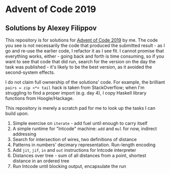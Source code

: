 # Advent of Code 2019
## Solutions by Alexey Filippov

This repository is for solutions for [Advent of Code 2019](https://adventofcode.com/2019) by me.
The code you see is not necessarily the code that produced the submitted result - as I go and re-use
the earlier code, I refactor it as I see fit. I cannot promise that everything works, either - 
going back and forth is time consuming, so if you want to see that code that did run, search for the 
version on the day the task was published - it's likely to be the best version, as it avoided 
the second-system effects.

I do not claim full ownership of the solutions' code. For example, the brilliant `pairs = zip <*> tail` hack is taken from StackOverflow; 
when I'm struggling to find a proper import (e.g. day 4), I copy Haskell library functions from Hoogle/Hackage.

This repository is merely a scratch pad for me to look up the tasks I can build upon.

 1. Simple exercise on `iterate` - add fuel until enough to carry itself
 2. A simple runtime for "Intcode" machine: `add` and `mul` for now, indirect addressing
 3. Search for intersection of wires, two definitions of distance
 4. Patterns in numbers' decimary representation. Run-length encoding
 5. Add `jit`, `jif`, `in` and `out` instructions for Intcode interpreter
 6. Distances over tree - sum of all distances from a point, shortest distance in an ordered tree
 7. Run Intcode until blocking output, encapsulate the run

